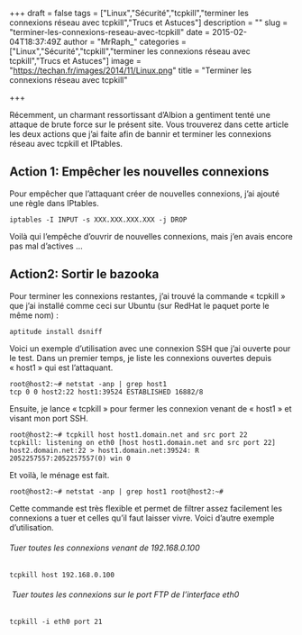 +++
draft = false
tags = ["Linux","Sécurité","tcpkill","terminer les connexions réseau avec tcpkill","Trucs et Astuces"]
description = ""
slug = "terminer-les-connexions-reseau-avec-tcpkill"
date = 2015-02-04T18:37:49Z
author = "MrRaph_"
categories = ["Linux","Sécurité","tcpkill","terminer les connexions réseau avec tcpkill","Trucs et Astuces"]
image = "https://techan.fr/images/2014/11/Linux.png"
title = "Terminer les connexions réseau avec tcpkill"

+++


Récemment, un charmant ressortissant d’Albion a gentiment tenté une attaque de brute force sur le présent site. Vous trouverez dans cette article les deux actions que j’ai faite afin de bannir et terminer les connexions réseau avec tcpkill et IPtables.


## Action 1: Empêcher les nouvelles connexions

Pour empêcher que l’attaquant créer de nouvelles connexions, j’ai ajouté une règle dans IPtables.

    iptables -I INPUT -s XXX.XXX.XXX.XXX -j DROP

Voilà qui l’empêche d’ouvrir de nouvelles connexions, mais j’en avais encore pas mal d’actives …


## Action2: Sortir le bazooka

Pour terminer les connexions restantes, j’ai trouvé la commande « tcpkill » que j’ai installé comme ceci sur Ubuntu (sur RedHat le paquet porte le même nom) :

    aptitude install dsniff

Voici un exemple d’utilisation avec une connexion SSH que j’ai ouverte pour le test. Dans un premier temps, je liste les connexions ouvertes depuis « host1 » qui est l’attaquant.

    root@host2:~# netstat -anp | grep host1
    tcp 0 0 host2:22 host1:39524 ESTABLISHED 16882/8

Ensuite, je lance « tcpkill » pour fermer les connexion venant de « host1 » et visant mon port SSH.

    root@host2:~# tcpkill host host1.domain.net and src port 22
    tcpkill: listening on eth0 [host host1.domain.net and src port 22] host2.domain.net:22 > host1.domain.net:39524: R 2052257557:2052257557(0) win 0

Et voilà, le ménage est fait.

    root@host2:~# netstat -anp | grep host1 root@host2:~#

Cette commande est très flexible et permet de filtrer assez facilement les connexions a tuer et celles qu’il faut laisser vivre. Voici d’autre exemple d’utilisation.

###### Tuer toutes les connexions venant de 192.168.0.100

    tcpkill host 192.168.0.100

######  Tuer toutes les connexions sur le port FTP de l’interface eth0

    tcpkill -i eth0 port 21

 

 
